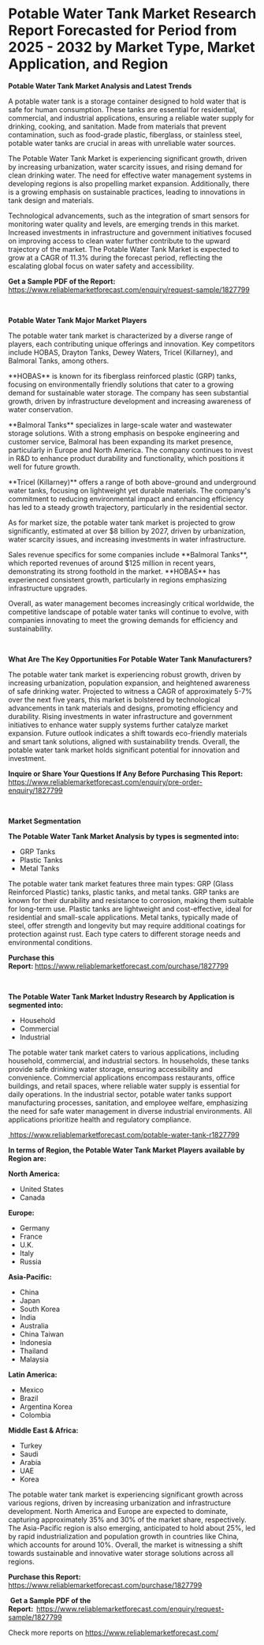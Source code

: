 <p><h1>Potable Water Tank Market Research Report Forecasted for Period from 2025 -  2032 by Market Type, Market Application, and Region</h1></p><p><strong>Potable Water Tank Market Analysis and Latest Trends</strong></p>
<p><p>A potable water tank is a storage container designed to hold water that is safe for human consumption. These tanks are essential for residential, commercial, and industrial applications, ensuring a reliable water supply for drinking, cooking, and sanitation. Made from materials that prevent contamination, such as food-grade plastic, fiberglass, or stainless steel, potable water tanks are crucial in areas with unreliable water sources.</p><p>The Potable Water Tank Market is experiencing significant growth, driven by increasing urbanization, water scarcity issues, and rising demand for clean drinking water. The need for effective water management systems in developing regions is also propelling market expansion. Additionally, there is a growing emphasis on sustainable practices, leading to innovations in tank design and materials.</p><p>Technological advancements, such as the integration of smart sensors for monitoring water quality and levels, are emerging trends in this market. Increased investments in infrastructure and government initiatives focused on improving access to clean water further contribute to the upward trajectory of the market. The Potable Water Tank Market is expected to grow at a CAGR of 11.3% during the forecast period, reflecting the escalating global focus on water safety and accessibility.</p></p>
<p><strong>Get a Sample PDF of the Report:&nbsp;</strong> <a href="https://www.reliablemarketforecast.com/enquiry/request-sample/1827799?utm_campaign=3175&utm_medium=2&utm_source=Github&utm_content=ia&utm_term=11042025&utm_id=potable-water-tank">https://www.reliablemarketforecast.com/enquiry/request-sample/1827799</a></p>
<p>&nbsp;</p>
<p><strong>Potable Water Tank Major Market Players</strong></p>
<p><p>The potable water tank market is characterized by a diverse range of players, each contributing unique offerings and innovation. Key competitors include HOBAS, Drayton Tanks, Dewey Waters, Tricel (Killarney), and Balmoral Tanks, among others.</p><p>**HOBAS** is known for its fiberglass reinforced plastic (GRP) tanks, focusing on environmentally friendly solutions that cater to a growing demand for sustainable water storage. The company has seen substantial growth, driven by infrastructure development and increasing awareness of water conservation.</p><p>**Balmoral Tanks** specializes in large-scale water and wastewater storage solutions. With a strong emphasis on bespoke engineering and customer service, Balmoral has been expanding its market presence, particularly in Europe and North America. The company continues to invest in R&D to enhance product durability and functionality, which positions it well for future growth.</p><p>**Tricel (Killarney)** offers a range of both above-ground and underground water tanks, focusing on lightweight yet durable materials. The company's commitment to reducing environmental impact and enhancing efficiency has led to a steady growth trajectory, particularly in the residential sector.</p><p>As for market size, the potable water tank market is projected to grow significantly, estimated at over $8 billion by 2027, driven by urbanization, water scarcity issues, and increasing investments in water infrastructure.</p><p>Sales revenue specifics for some companies include **Balmoral Tanks**, which reported revenues of around $125 million in recent years, demonstrating its strong foothold in the market. **HOBAS** has experienced consistent growth, particularly in regions emphasizing infrastructure upgrades.</p><p>Overall, as water management becomes increasingly critical worldwide, the competitive landscape of potable water tanks will continue to evolve, with companies innovating to meet the growing demands for efficiency and sustainability.</p></p>
<p>&nbsp;</p>
<p><strong>What Are The Key Opportunities For Potable Water Tank Manufacturers?</strong></p>
<p><p>The potable water tank market is experiencing robust growth, driven by increasing urbanization, population expansion, and heightened awareness of safe drinking water. Projected to witness a CAGR of approximately 5-7% over the next five years, this market is bolstered by technological advancements in tank materials and designs, promoting efficiency and durability. Rising investments in water infrastructure and government initiatives to enhance water supply systems further catalyze market expansion. Future outlook indicates a shift towards eco-friendly materials and smart tank solutions, aligned with sustainability trends. Overall, the potable water tank market holds significant potential for innovation and investment.</p></p>
<p><strong>Inquire or Share Your Questions If Any Before Purchasing This Report:</strong> <a href="https://www.reliablemarketforecast.com/enquiry/pre-order-enquiry/1827799?utm_campaign=3175&utm_medium=2&utm_source=Github&utm_content=ia&utm_term=11042025&utm_id=potable-water-tank">https://www.reliablemarketforecast.com/enquiry/pre-order-enquiry/1827799</a></p>
<p>&nbsp;</p>
<p><strong>Market Segmentation</strong></p>
<p><strong>The Potable Water Tank Market Analysis by types is segmented into:</strong></p>
<p><ul><li>GRP Tanks</li><li>Plastic Tanks</li><li>Metal Tanks</li></ul></p>
<p><p>The potable water tank market features three main types: GRP (Glass Reinforced Plastic) tanks, plastic tanks, and metal tanks. GRP tanks are known for their durability and resistance to corrosion, making them suitable for long-term use. Plastic tanks are lightweight and cost-effective, ideal for residential and small-scale applications. Metal tanks, typically made of steel, offer strength and longevity but may require additional coatings for protection against rust. Each type caters to different storage needs and environmental conditions.</p></p>
<p><strong>Purchase this Report:&nbsp;</strong><a href="https://www.reliablemarketforecast.com/purchase/1827799?utm_campaign=3175&utm_medium=2&utm_source=Github&utm_content=ia&utm_term=11042025&utm_id=potable-water-tank">https://www.reliablemarketforecast.com/purchase/1827799</a></p>
<p>&nbsp;</p>
<p><strong>The Potable Water Tank Market Industry Research by Application is segmented into:</strong></p>
<p><ul><li>Household</li><li>Commercial</li><li>Industrial</li></ul></p>
<p><p>The potable water tank market caters to various applications, including household, commercial, and industrial sectors. In households, these tanks provide safe drinking water storage, ensuring accessibility and convenience. Commercial applications encompass restaurants, office buildings, and retail spaces, where reliable water supply is essential for daily operations. In the industrial sector, potable water tanks support manufacturing processes, sanitation, and employee welfare, emphasizing the need for safe water management in diverse industrial environments. All applications prioritize health and regulatory compliance.</p></p>
<p><a href="https://www.reliablemarketforecast.com/potable-water-tank-r1827799?utm_campaign=3175&utm_medium=2&utm_source=Github&utm_content=ia&utm_term=11042025&utm_id=potable-water-tank">&nbsp;https://www.reliablemarketforecast.com/potable-water-tank-r1827799</a></p>
<p><strong>In terms of Region, the Potable Water Tank Market Players available by Region are:</strong></p>
<p>
    <p> <strong> North America: </strong>
        <ul>
            <li>United States</li>
            <li>Canada</li>
        </ul>
        </p> 
    <p> <strong> Europe: </strong>
        <ul>
            <li>Germany</li>
            <li>France</li>
            <li>U.K.</li>
            <li>Italy</li>
            <li>Russia</li>
        </ul>
        </p> 
    <p> <strong> Asia-Pacific: </strong>
        <ul>
            <li>China</li>
            <li>Japan</li>
            <li>South Korea</li>
            <li>India</li>
            <li>Australia</li>
            <li>China Taiwan</li>
            <li>Indonesia</li>
            <li>Thailand</li>
            <li>Malaysia</li>
        </ul>
        </p> 
    <p> <strong> Latin America: </strong>
        <ul>
            <li>Mexico</li>
            <li>Brazil</li>
            <li>Argentina Korea</li>
            <li>Colombia</li>
        </ul>
        </p> 
    <p> <strong> Middle East & Africa: </strong>
        <ul>
            <li>Turkey</li>
            <li>Saudi</li>
            <li>Arabia</li>
            <li>UAE</li>
            <li>Korea</li>
        </ul>
    </p>
    </p>
<p><p>The potable water tank market is experiencing significant growth across various regions, driven by increasing urbanization and infrastructure development. North America and Europe are expected to dominate, capturing approximately 35% and 30% of the market share, respectively. The Asia-Pacific region is also emerging, anticipated to hold about 25%, led by rapid industrialization and population growth in countries like China, which accounts for around 10%. Overall, the market is witnessing a shift towards sustainable and innovative water storage solutions across all regions.</p></p>
<p><strong>Purchase this Report: </strong><a href="https://www.reliablemarketforecast.com/purchase/1827799?utm_campaign=3175&utm_medium=2&utm_source=Github&utm_content=ia&utm_term=11042025&utm_id=potable-water-tank">https://www.reliablemarketforecast.com/purchase/1827799</a></p>
<p>&nbsp;<strong>Get a Sample PDF of the Report:&nbsp;&nbsp;</strong><a href="https://www.reliablemarketforecast.com/enquiry/request-sample/1827799?utm_campaign=3175&utm_medium=2&utm_source=Github&utm_content=ia&utm_term=11042025&utm_id=potable-water-tank">https://www.reliablemarketforecast.com/enquiry/request-sample/1827799</a></p>
<p><strong></strong></p>
<p>Check more reports on <a href="https://www.reliablemarketforecast.com/?utm_campaign=3175&utm_medium=2&utm_source=Github&utm_content=ia&utm_term=11042025&utm_id=potable-water-tank">https://www.reliablemarketforecast.com/</a></p>